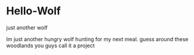 # Hello-Wolf
just another wolf

Im just another hungry wolf hunting for my next meal.
guess around these woodlands you guys call it a project
